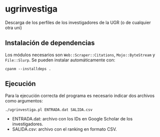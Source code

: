 # ugrinvestiga
Descarga de los perfiles de los investigadores de la UGR (o de cualquier otra uni)

## Instalación de dependencias

Los módulos necesarios son `Web::Scraper::Citations`, `Mojo::ByteStream` y `File::Slurp`. Se pueden instalar automáticamente con:

```
cpanm --installdeps .
```

## Ejecución

Para la ejecución correcta del programa es necesario indicar dos archivos como argumentos:

```
./ugrinvestiga.pl ENTRADA.dat SALIDA.csv
```

* ENTRADA.dat: archivo con los IDs en Google Scholar de los investigadores.
* SALIDA.csv: archivo con el ranking en formato CSV.
